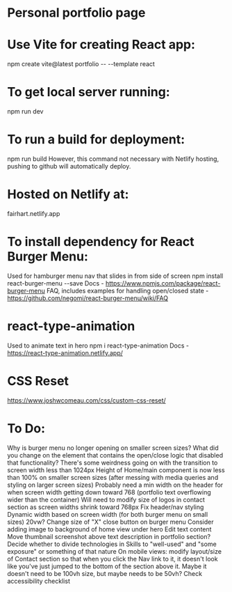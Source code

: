 # Personal portfolio page

# Use Vite for creating React app:
npm create vite@latest portfolio -- --template react

# To get local server running:
npm run dev

# To run a build for deployment:
npm run build
However, this command not necessary with Netlify hosting, pushing to github will automatically deploy.

# Hosted on Netlify at:
fairhart.netlify.app

# To install dependency for React Burger Menu:
Used for hamburger menu nav that slides in from side of screen
npm install react-burger-menu --save
Docs - https://www.npmjs.com/package/react-burger-menu
FAQ, includes examples for handling open/closed state - https://github.com/negomi/react-burger-menu/wiki/FAQ

# react-type-animation
Used to animate text in hero
npm i react-type-animation
Docs - https://react-type-animation.netlify.app/

# CSS Reset
https://www.joshwcomeau.com/css/custom-css-reset/

# To Do:
Why is burger menu no longer opening on smaller screen sizes? What did you change on the element that contains the open/close logic that disabled that functionality?
There's some weirdness going on with the transition to screen width less than 1024px
Height of Home/main component is now less than 100% on smaller screen sizes (after messing with media queries and styling on larger screen sizes)
Probably need a min width on the header for when screen width getting down toward 768 (portfolio text overflowing wider than the container)
Will need to modify size of logos in contact section as screen widths shrink toward 768px
Fix header/nav styling
  Dynamic width based on screen width (for both burger menu on small sizes)
    20vw?
  Change size of "X" close button on burger menu
Consider adding image to background of home view under hero
Edit text content
Move thumbnail screenshot above text description in portfolio section?
Decide whether to divide technologies in Skills to "well-used" and "some exposure" or something of that nature
On mobile views: modify layout/size of Contact section so that when you click the Nav link to it, it doesn't look like you've just jumped to the bottom of the section above it. Maybe it doesn't need to be 100vh size, but maybe needs to be 50vh?
Check accessibility checklist